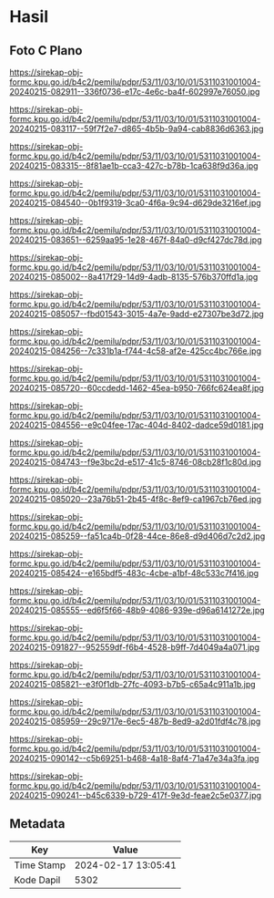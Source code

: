 # Hasil

## Foto C Plano

https://sirekap-obj-formc.kpu.go.id/b4c2/pemilu/pdpr/53/11/03/10/01/5311031001004-20240215-082911--336f0736-e17c-4e6c-ba4f-602997e76050.jpg

https://sirekap-obj-formc.kpu.go.id/b4c2/pemilu/pdpr/53/11/03/10/01/5311031001004-20240215-083117--59f7f2e7-d865-4b5b-9a94-cab8836d6363.jpg

https://sirekap-obj-formc.kpu.go.id/b4c2/pemilu/pdpr/53/11/03/10/01/5311031001004-20240215-083315--8f81ae1b-cca3-427c-b78b-1ca638f9d36a.jpg

https://sirekap-obj-formc.kpu.go.id/b4c2/pemilu/pdpr/53/11/03/10/01/5311031001004-20240215-084540--0b1f9319-3ca0-4f6a-9c94-d629de3216ef.jpg

https://sirekap-obj-formc.kpu.go.id/b4c2/pemilu/pdpr/53/11/03/10/01/5311031001004-20240215-083651--6259aa95-1e28-467f-84a0-d9cf427dc78d.jpg

https://sirekap-obj-formc.kpu.go.id/b4c2/pemilu/pdpr/53/11/03/10/01/5311031001004-20240215-085002--8a417f29-14d9-4adb-8135-576b370ffd1a.jpg

https://sirekap-obj-formc.kpu.go.id/b4c2/pemilu/pdpr/53/11/03/10/01/5311031001004-20240215-085057--fbd01543-3015-4a7e-9add-e27307be3d72.jpg

https://sirekap-obj-formc.kpu.go.id/b4c2/pemilu/pdpr/53/11/03/10/01/5311031001004-20240215-084256--7c331b1a-f744-4c58-af2e-425cc4bc766e.jpg

https://sirekap-obj-formc.kpu.go.id/b4c2/pemilu/pdpr/53/11/03/10/01/5311031001004-20240215-085720--60ccdedd-1462-45ea-b950-766fc624ea8f.jpg

https://sirekap-obj-formc.kpu.go.id/b4c2/pemilu/pdpr/53/11/03/10/01/5311031001004-20240215-084556--e9c04fee-17ac-404d-8402-dadce59d0181.jpg

https://sirekap-obj-formc.kpu.go.id/b4c2/pemilu/pdpr/53/11/03/10/01/5311031001004-20240215-084743--f9e3bc2d-e517-41c5-8746-08cb28f1c80d.jpg

https://sirekap-obj-formc.kpu.go.id/b4c2/pemilu/pdpr/53/11/03/10/01/5311031001004-20240215-085020--23a76b51-2b45-4f8c-8ef9-ca1967cb76ed.jpg

https://sirekap-obj-formc.kpu.go.id/b4c2/pemilu/pdpr/53/11/03/10/01/5311031001004-20240215-085259--fa51ca4b-0f28-44ce-86e8-d9d406d7c2d2.jpg

https://sirekap-obj-formc.kpu.go.id/b4c2/pemilu/pdpr/53/11/03/10/01/5311031001004-20240215-085424--e165bdf5-483c-4cbe-a1bf-48c533c7f416.jpg

https://sirekap-obj-formc.kpu.go.id/b4c2/pemilu/pdpr/53/11/03/10/01/5311031001004-20240215-085555--ed6f5f66-48b9-4086-939e-d96a6141272e.jpg

https://sirekap-obj-formc.kpu.go.id/b4c2/pemilu/pdpr/53/11/03/10/01/5311031001004-20240215-091827--952559df-f6b4-4528-b9ff-7d4049a4a071.jpg

https://sirekap-obj-formc.kpu.go.id/b4c2/pemilu/pdpr/53/11/03/10/01/5311031001004-20240215-085821--e3f0f1db-27fc-4093-b7b5-c65a4c911a1b.jpg

https://sirekap-obj-formc.kpu.go.id/b4c2/pemilu/pdpr/53/11/03/10/01/5311031001004-20240215-085959--29c9717e-6ec5-487b-8ed9-a2d01fdf4c78.jpg

https://sirekap-obj-formc.kpu.go.id/b4c2/pemilu/pdpr/53/11/03/10/01/5311031001004-20240215-090142--c5b69251-b468-4a18-8af4-71a47e34a3fa.jpg

https://sirekap-obj-formc.kpu.go.id/b4c2/pemilu/pdpr/53/11/03/10/01/5311031001004-20240215-090241--b45c6339-b729-417f-9e3d-feae2c5e0377.jpg


## Metadata

| Key        | Value               |
| ---------- | ------------------- |
| Time Stamp | 2024-02-17 13:05:41 |
| Kode Dapil | 5302                |



